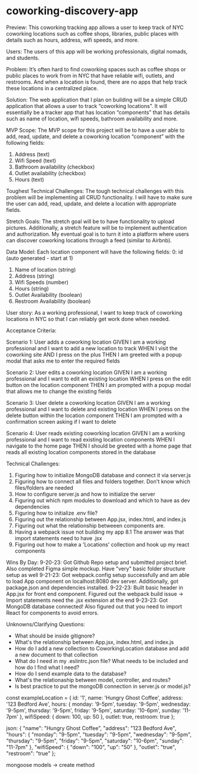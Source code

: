 # coworking-discovery-app
Preview: This coworking tracking app allows a user to keep track of NYC coworking locations such as coffee shops, libraries, public places with details such as hours, address, wifi speeds, and more. 

Users: The users of this app will be working professionals, digital nomads, and students.

Problem: It’s often hard to find coworking spaces such as coffee shops or public places to work from in NYC that have reliable wifi, outlets, and restrooms. And when a location is found, there are no apps that help track these locations in a centralized place.  

Solution: The web application that I plan on building will be a simple CRUD application that allows a user to track “coworking locations”. It will essentially be a tracker app that has location “components” that has details such as name of location, wifi speeds, bathroom availability and more.  

MVP Scope: The MVP scope for this project will be to have a user able to add, read, update, and delete a coworking location “component” with the following fields: 
1. Address (text)
2. Wifi Speed (text)
3. Bathroom availability (checkbox)
4. Outlet availability (checkbox)
5. Hours (text)

Toughest Technical Challenges: The tough technical challenges with this problem will be implementing all CRUD functionality. I will have to make sure the user can add, read, update, and delete a location with appropriate fields. 

Stretch Goals: The stretch goal will be to have functionality to upload pictures. Additionally, a stretch feature will be to  implement authentication and authorization. My eventual goal is to turn it into a platform where users can discover coworking locations through a feed (similar to Airbnb). 

Data Model: 
Each location component will have the following fields:
0: id (auto generated - start at 1)
1. Name of location (string)
2. Address (string)
3. Wifi Speeds (number)
4. Hours (string)
5. Outlet Availability (boolean)
6. Restroom Availability (boolean)

User story: 
As a working professional, I want to keep track of coworking locations in NYC so that I can reliably get work done when needed.

Acceptance Criteria: 

Scenario 1: User adds a coworking location
GIVEN I am a working professional and I want to add a new location to track
WHEN I visit the coworking site
AND I press on the plus
THEN I am greeted with a popup modal that asks me to enter the required fields

Scenario 2: User edits a coworking location
GIVEN I am a working professional and I want to edit an existing location
WHEN I press on the edit button on the location component
THEN I am prompted with a popup modal that allows me to change the existing fields

Scenario 3: User delete a coworking location
GIVEN I am a working professional and I want to delete and existing location
WHEN I press on the delete button within the location component
THEN I am prompted with a confirmation screen asking if I want to delete

Scenario 4: User reads existing coworking location
GIVEN I am a working professional and I want to read existing location components
WHEN I navigate to the home page
THEN I should be greeted with a home page that reads all existing location components stored in the database


Technical Challenges:
1. Figuring how to initialize MongoDB database and connect it via server.js
2. Figuring how to connect all files and folders together. Don't know which files/folders are needed
3. How to configure server.js and how to initialize the server
4. Figuring out which npm modules to download and which to have as dev dependencies
5. Figuring how to initialize .env file?
6. Figuring out the relationship between App.jsx, index.html, and index.js
7. Figuring out what the relationship betweeen components are. 
8. Having a webpack issue not building my app
  8.1 The answer was that import statements need to have .jsx
9. Figuring out how to make a 'Locations' collection and hook up my react components


Wins By Day: 
9-20-23: Got Github Repo setup and submitted project brief. Also completed Figma simple mockup. Have "very" basic folder structure setup as well
9-21-23: Got webpack.config setup successfully and am able to load App component on localhost:8080 dev server. Additionally, got package.json and dependencies installed. 
9-22-23: Built basic header in App.jsx for front end component. Figured out the webpack build issue -> Import statements need the .jsx extension at the end
9-23-23: Got MongoDB database connected! Also figured out that you need to import React for components to avoid errors.

Unknowns/Clarifying Questions: 
- What should be inside gitignore?
- What's the relationship between App.jsx, index.html, and index.js
- How do I add a new collection to CoworkingLocation database and add a new document to that collection 
- What do I need in my .eslintrc.json file? What needs to be included and how do I find what I need?
- How do I send example data to the database?
- What's the relationaship between model, controller, and routes?
- Is best practice to put the mongoDB connection in server.js or model.js?


const exampleLocation = { 
  id: '1',
  name: 'Hungry Ghost Coffee',
  address: '123 Bedford Ave',
  hours: {
    monday: '9-5pm',
    tuesday: '9-5pm',
    wednesday: '9-5pm',
    thursday: '9-5pm',
    friday: '9-5pm',
    saturday: '10-6pm',
    sunday: '11-7pm'
  },
  wifiSpeed: {
    down: 100, 
    up: 50
  },
  outlet: true,
  restroom: true
};

json: 
{ 
  "name": "Hungry Ghost Coffee",
  "address": "123 Bedford Ave",
  "hours": {
    "monday": "9-5pm",
    "tuesday": "9-5pm",
    "wednesday": "9-5pm",
    "thursday": "9-5pm",
    "friday": "9-5pm",
    "saturday": "10-6pm",
    "sunday": "11-7pm"
  },
  "wifiSpeed": {
    "down": "100", 
    "up": "50"
  },
  "outlet": "true",
  "restroom": "true"
};


mongoose models -> create method
